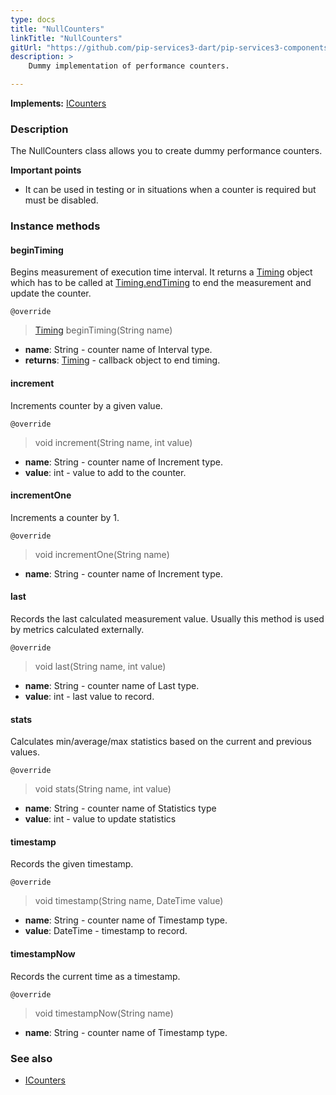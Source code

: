 ```yaml
---
type: docs
title: "NullCounters"
linkTitle: "NullCounters"
gitUrl: "https://github.com/pip-services3-dart/pip-services3-components-dart"
description: >
    Dummy implementation of performance counters.

---
```


**Implements:** [ICounters](../icounters)

### Description

The NullCounters class allows you to create dummy performance counters.

**Important points**

- It can be used in testing or in situations when a counter is required but must be disabled.

### Instance methods

#### beginTiming
Begins measurement of execution time interval.
It returns a [Timing](../timing) object which has to be called at
[Timing.endTiming](../timing/#endtiming) to end the measurement and update the counter.

`@override`
> [Timing](../timing) beginTiming(String name)

- **name**: String - counter name of Interval type.
- **returns**: [Timing](../timing) - callback object to end timing.


#### increment
Increments counter by a given value.

`@override`
> void increment(String name, int value)

- **name**: String - counter name of Increment type.
- **value**: int - value to add to the counter.

#### incrementOne
Increments a counter by 1.

`@override`
> void incrementOne(String name)

- **name**: String - counter name of Increment type.


#### last
Records the last calculated measurement value.
Usually this method is used by metrics calculated externally.

`@override`
> void last(String name, int value)

- **name**: String - counter name of Last type.
- **value**: int - last value to record.


#### stats
Calculates min/average/max statistics based on the current and previous values.

`@override`
> void stats(String name, int value)

- **name**: String - counter name of Statistics type
- **value**: int - value to update statistics


#### timestamp
Records the given timestamp.

`@override`
> void timestamp(String name, DateTime value)

- **name**: String - counter name of Timestamp type.
- **value**: DateTime - timestamp to record.


#### timestampNow
Records the current time as a timestamp.

`@override`
> void timestampNow(String name)

- **name**: String - counter name of Timestamp type.

### See also 

- [ICounters](../icounters)

